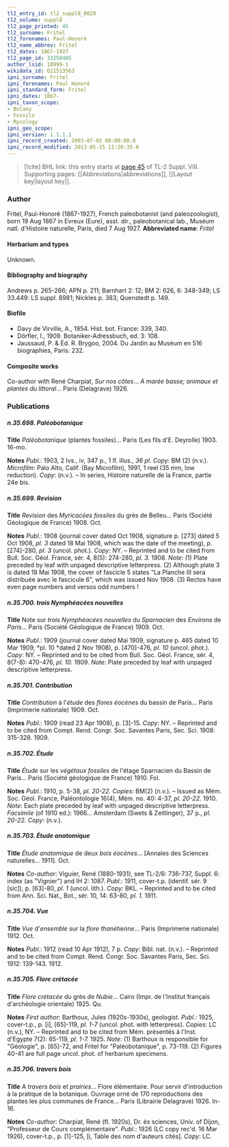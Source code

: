 ```yaml
---
tl2_entry_id: tl2_suppl8_0029
tl2_volume: suppl8
tl2_page_printed: 45
tl2_surname: Fritel
tl2_forenames: Paul-Honoré
tl2_name_abbrev: Fritel
tl2_dates: 1867-1927
tl2_page_id: 33258485
author_lsid: 18999-1
wikidata_id: Q21513563
ipni_surname: Fritel
ipni_forenames: Paul Honoré
ipni_standard_form: Fritel
ipni_dates: 1867-
ipni_taxon_scope: 
- Botany
- Fossils
- Mycology
ipni_geo_scope: 
ipni_version: 1.1.1.1
ipni_record_created: 2003-07-02 00:00:00.0
ipni_record_modified: 2013-05-15 11:28:35.0
---
```



> [!cite] BHL link: this entry starts at [page 45](https://www.biodiversitylibrary.org/page/33258485) of TL-2 Suppl. VIII.
> Supporting pages: [[Abbreviations|abbreviations]], [[Layout key|layout key]].

### Author

Fritel, Paul-Honoré (1867-1927), French paleobotanist (and paleozoologist), born 19 Aug 1867 in Evreux (Eure), asst. dir., paleobotanical lab., Muséum natl. d'Histoire naturelle, Paris, died 7 Aug 1927. 
**Abbreviated name**: *Fritel*

#### Herbarium and types

Unknown.

#### Bibliography and biography

Andrews p. 265-266; APN p. 211; Barnhart 2: 12; BM 2: 626, 6: 348-349; LS 33.449: LS suppl. 8981; Nickles p. 383; Quenstedt p. 149.

#### Biofile

- Davy de Virville, A., 1954. Hist. bot. France: 339, 340.
- Dörfler, I., 1909. Botaniker-Adressbuch, ed. 3: 108.
- Jaussaud, P. & Éd. R. Brygoo, 2004. Du Jardin au Muséum en 516 biographies, Paris: 232.

#### Composite works

Co-author with René Charpiat, *Sur nos côtes*... *A marée basse; animaux et plantes du littoral*... Paris (Delagrave) 1926.

### Publications

##### n.35.698. Paléobotanique

**Title**
*Paléobotanique* (plantes fossiles)... Paris (Les fils d'E. Deyrolle) 1903. 16-mo.

**Notes**
*Publ*.: 1903, 2 lvs., iv, 347 p., 1 lf. illus., *36 pl. Copy*: BM (2) (n.v.). *Microfilm*: Palo Alto, Calif. (Bay Microfilm), 1991, 1 reel (35 mm, low reduction). *Copy*: (n.v.). – In series, Histoire naturelle de la France, partie 24e bis.

##### n.35.699. Revision

**Title**
*Revision* des *Myricacées fossiles* du grès de Belleu... Paris (Société Géologique de France) 1908. Oct.

**Notes**
*Publ*.: 1908 (journal cover dated Oct 1908, signature p. \[273\] dated 5 Oct 1908, *pl. 3* dated 18 Mai 1908, which was the date of the meeting), p. \[274\]-280, *pl. 3* (uncol. phot.). *Copy*: NY. – Reprinted and to be cited from Bull. Soc. Géol. France, sér. 4, 8(5): 274-280, *pl. 3.* 1908.
*Note*: (1) Plate preceded by leaf with unpaged descriptive letterpress. (2) Although plate 3 is dated 18 Mai 1908, the cover of fascicle 5 states "La Planche III sera distribuée avec le fascicule 6", which was issued Nov 1908. (3) Rectos have even page numbers and versos odd numbers !

##### n.35.700. trois Nymphéacées nouvelles

**Title**
Note sur *trois Nymphéacées nouvelles* du *Sparnacien* des *Environs* de *Paris*... Paris (Société Géologique de France) 1909. Oct.

**Notes**
*Publ*.: 1909 (journal cover dated Mai 1909, signature p. 465 dated 10 Mar 1909, *pl. 10 *dated 2 Nov 1908), p. \[470\]-476, *pl. 10* (uncol. phot.). *Copy*: NY. – Reprinted and to be cited from Bull. Soc. Géol. France, sér. 4, 8(7-8): 470-476, *pl. 10.* 1909.
*Note*: Plate preceded by leaf with unpaged descriptive letterpress.

##### n.35.701. Contribution

**Title**
*Contribution* à l'*étude* des *flores éocènes* du bassin de Paris... Paris (Imprimerie nationale) 1909. Oct.

**Notes**
*Publ*.: 1909 (read 23 Apr 1908), p. \[3\]-15. *Copy*: NY. – Reprinted and to be cited from Compt. Rend. Congr. Soc. Savantes Paris, Sec. Sci. 1908: 315-328. 1909.

##### n.35.702. Étude

**Title**
*Étude* sur les *végétaux fossiles* de l'étage Sparnacien du Bassin de Paris... Paris (Société géologique de France) 1910. Fol.

**Notes**
*Publ*.: 1910, p. 5-38, *pl. 20-22. Copies*: BM(2) (n.v.). – Issued as Mém. Soc. Géol. France, Paléontologie 16(4), Mém. no. 40: 4-37, *pl. 20-22.* 1910.
*Note*: Each plate preceded by leaf with unpaged descriptive letterpress.
*Facsimile* (of 1910 ed.): 1966... Amsterdam (Swets & Zeitlinger), 37 p., *pl. 20-22. Copy*: (n.v.).

##### n.35.703. Étude anatomique

**Title**
*Étude anatomique* de deux *bois éocènes*... \[Annales des Sciences naturelles... 1911\]. Oct.

**Notes**
*Co-author*: Viguier, René (1880-1931), see TL-2/6: 736-737, Suppl. 6: index (as "Vignier") and IH 2: 1087.
*Publ*.: 1911, cover-t.p. (identif. sér. 9 \[sic\]), p. \[63\]-80, *pl. 1* (uncol. lith.). *Copy*: BKL. – Reprinted and to be cited from Ann. Sci. Nat., Bot., sér. 10, 14: 63-80, *pl. 1.* 1911.

##### n.35.704. Vue

**Title**
*Vue* d'*ensemble* sur la *flore thanétienne*... Paris (Imprimerie nationale) 1912. Oct.

**Notes**
*Publ*.: 1912 (read 10 Apr 1912), 7 p. *Copy*: Bibl. nat. (n.v.). – Reprinted and to be cited from Compt. Rend. Congr. Soc. Savantes Paris, Sec. Sci. 1912: 139-143. 1912.

##### n.35.705. Flore crétacée

**Title**
*Flore crétacée* du grès de *Nubie*... Cairo (Impr. de l'Institut français d'archéologie orientale) 1925. Qu.

**Notes**
*First author*: Barthoux, Jules (1920s-1930s), geologist.
*Publ*.: 1925, cover-t.p., p. \[i\], \[65\]-119, *pl. 1-7* (uncol. phot. with letterpress). *Copies*: LC (n.v.), NY. – Reprinted and to be cited from Mém. présentés à l'Inst. d'Egypte 7(2): 65-119, *pl. 1-7.* 1925.
*Note*: (1) Barthoux is responsible for "Géologie", p. \[65\]-72, and Fritel for "Paléobotanique", p. 73-119. (2) Figures 40-41 are full page uncol. phot. of herbarium specimens.

##### n.35.706. travers bois

**Title**
A *travers bois* et *prairies*... Flore élémentaire. Pour servir d'introduction à la pratique de la botanique. Ouvrage orné de 170 reproductions des plantes les plus communes de France... Paris (Librairie Delagrave) 1926. In-16.

**Notes**
*Co-author*: Charpiat, René (fl. 1920s), Dr. ès sciences, Univ. of Dijon, "Professeur de Cours complémentaire".
*Publ*.: 1926 (LC copy rec'd. 16 Mar 1926), cover-t.p., p. \[1\]-125, \[i, Table des nom d'auteurs cités\]. *Copy*: LC.

